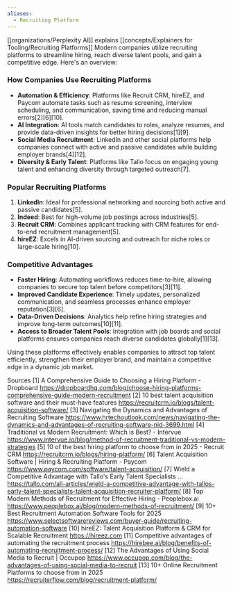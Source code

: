 ```yaml
---
aliases:
  - Recruiting Platform
---
```

[[organizations/Perplexity AI]] explains [[concepts/Explainers for Tooling/Recruiting Platforms]]
Modern companies utilize recruiting platforms to streamline hiring, reach diverse talent pools, and gain a competitive edge. Here's an overview:

### **How Companies Use Recruiting Platforms**
- **Automation & Efficiency**: Platforms like Recruit CRM, hireEZ, and Paycom automate tasks such as resume screening, interview scheduling, and communication, saving time and reducing manual errors[2][6][10].
- **AI Integration**: AI tools match candidates to roles, analyze resumes, and provide data-driven insights for better hiring decisions[1][9].
- **Social Media Recruitment**: LinkedIn and other social platforms help companies connect with active and passive candidates while building employer brands[4][12].
- **Diversity & Early Talent**: Platforms like Tallo focus on engaging young talent and enhancing diversity through targeted outreach[7].

### **Popular Recruiting Platforms**
1. **LinkedIn**: Ideal for professional networking and sourcing both active and passive candidates[5].
2. **Indeed**: Best for high-volume job postings across industries[5].
3. **Recruit CRM**: Combines applicant tracking with CRM features for end-to-end recruitment management[5].
4. **hireEZ**: Excels in AI-driven sourcing and outreach for niche roles or large-scale hiring[10].

### **Competitive Advantages**
- **Faster Hiring**: Automating workflows reduces time-to-hire, allowing companies to secure top talent before competitors[3][11].
- **Improved Candidate Experience**: Timely updates, personalized communication, and seamless processes enhance employer reputation[3][6].
- **Data-Driven Decisions**: Analytics help refine hiring strategies and improve long-term outcomes[10][11].
- **Access to Broader Talent Pools**: Integration with job boards and social platforms ensures companies reach diverse candidates globally[1][13].

Using these platforms effectively enables companies to attract top talent efficiently, strengthen their employer brand, and maintain a competitive edge in a dynamic job market.

Sources
[1] A Comprehensive Guide to Choosing a Hiring Platform - Dropboard https://dropboardhq.com/blog/choose-hiring-platforms-comprehensive-guide-modern-recruitment
[2] 10 best talent acquisition software and their must-have features https://recruitcrm.io/blogs/talent-acquisition-software/
[3] Navigating the Dynamics and Advantages of Recruiting Software https://www.hrtechoutlook.com/news/navigating-the-dynamics-and-advantages-of-recruiting-software-nid-3699.html
[4] Traditional vs Modern Recruitment: Which is Best? - Intervue https://www.intervue.io/blog/method-of-recruitment-traditional-vs-modern-strategies
[5] 10 of the best hiring platform to choose from in 2025 - Recruit CRM https://recruitcrm.io/blogs/hiring-platform/
[6] Talent Acquisition Software | Hiring & Recruiting Platform - Paycom https://www.paycom.com/software/talent-acquisition/
[7] Wield a Competitive Advantage with Tallo's Early Talent Specialists ... https://tallo.com/all-articles/wield-a-competitive-advantage-with-tallos-early-talent-specialists-talent-acquisition-recruiter-platform/
[8] Top Modern Methods of Recruitment for Effective Hiring - Peoplebox.ai https://www.peoplebox.ai/blog/modern-methods-of-recruitment/
[9] 10+ Best Recruitment Automation Software Tools for 2025 https://www.selectsoftwarereviews.com/buyer-guide/recruiting-automation-software
[10] hireEZ: Talent Acquisition Platform & CRM for Scalable Recruitment https://hireez.com
[11] Competitive advantages of automating the recruitment process https://hirebee.ai/blog/benefits-of-automating-recruitment-process/
[12] The Advantages of Using Social Media to Recruit | Occupop https://www.occupop.com/blog/the-advantages-of-using-social-media-to-recruit
[13] 10+ Online Recruitment Platforms to choose from in 2025 https://recruiterflow.com/blog/recruitment-platform/
